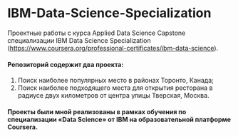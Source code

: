 # IBM-Data-Science-Specialization

Проектные работы с курса Applied Data Science Capstone специализации IBM Data Science Specialization (https://www.coursera.org/professional-certificates/ibm-data-science). 
 
#### Репозиторий содержит два проекта: 

1.	Поиск наиболее популярных место в районах Торонто, Канада;
2.	Поиск наиболее подходящего места для открытия ресторана в радиусе двух километров от центра улицы Тверская, Москва.

#### Проекты были мной реализованы в рамках обучения по специализации «Data Science» от IBM на образовательной платформе Coursera.
